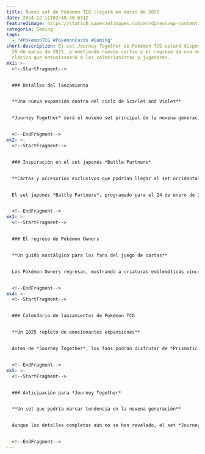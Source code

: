 ```yaml
---
title: Nuevo set de Pokémon TCG llegará en marzo de 2025
date: 2024-12-11T02:48:40.631Z
featuredimage: https://static0.gamerantimages.com/wordpress/wp-content/uploads/2024/12/dawn-pokemon-journeys.jpg?q=70&fit=crop&w=1140&h=&dpr=1
categoria: Gaming
tags:
  - "#PokemonTCG #PokemonCards #Gaming"
short-description: El set Journey Together de Pokémon TCG estará disponible el
  28 de marzo de 2025, prometiendo nuevas cartas y el regreso de una mecánica
  clásica que entusiasmará a los coleccionistas y jugadores.
mk1: >-
  <!--StartFragment-->


  ### Detalles del lanzamiento


  **Una nueva expansión dentro del ciclo de Scarlet and Violet**


  *Journey Together* será el noveno set principal de la novena generación de Pokémon TCG, siguiendo a *Surging Sparks*. Aunque aún no se conoce el número total de cartas que incluirá, el set promete incorporar cartas icónicas de Pokémon Owners, una mecánica clásica que destaca a los Pokémon de personajes conocidos.


  <!--EndFragment-->
mk2: >-
  <!--StartFragment-->


  ### Inspiración en el set japonés *Battle Partners*


  **Cartas y accesorios exclusivos que podrían llegar al set occidental**


  El set japonés *Battle Partners*, programado para el 24 de enero de 2025, servirá como base para la versión occidental. Este set contará con cartas destacadas como N’s Zoroark ex, Lillie’s Clefairy ex y Grimmsnarl ex de Marie. Además, incluirá accesorios temáticos como fundas y cajas de cartas con personajes populares, aumentando la expectativa de que estos elementos también formen parte de *Journey Together*.


  <!--EndFragment-->
mk3: >-
  <!--StartFragment-->


  ### El regreso de Pokémon Owners


  **Un guiño nostálgico para los fans del juego de cartas**


  Los Pokémon Owners regresan, mostrando a criaturas emblemáticas vinculadas a personajes queridos de la franquicia. Cartas como Misty’s Psyduck, Ethan’s Pichu y Arven’s Mabosstiff están entre las posibles adiciones, aunque aún no se han confirmado para el set occidental. Esta mecánica clásica promete una combinación de nostalgia y estrategia para los jugadores.


  <!--EndFragment-->
mk4: >-
  <!--StartFragment-->


  ### Calendario de lanzamientos de Pokémon TCG


  **Un 2025 repleto de emocionantes expansiones**


  Antes de *Journey Together*, los fans podrán disfrutar de *Prismatic Evolution*, que llegará el 17 de enero de 2025. Este set presentará versiones Terastallizadas de Eevee y sus evoluciones. Con un calendario tan activo, 2025 se perfila como un gran año para los seguidores de Pokémon TCG.


  <!--EndFragment-->
mk5: >-
  <!--StartFragment-->


  ### Anticipación para *Journey Together*


  **Un set que podría marcar tendencia en la novena generación**


  Aunque los detalles completos aún no se han revelado, el set *Journey Together* promete ser una adición emocionante al mundo de Pokémon TCG. Con cartas icónicas y una mecánica clásica, será un lanzamiento imperdible para coleccionistas y jugadores competitivos por igual.


  <!--EndFragment-->
---
```

